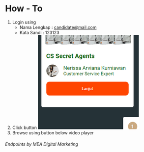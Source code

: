 # How - To

1. Login using
    - Nama Lengkap : <candidate@mail.com>
    - Kata Sandi : 123123
2. Click button
   ![An old rock in the desert](./src/assets/readme-guide-2.png)
3. Browse using button below video player

###### Endpoints by MEA Digital Marketing
